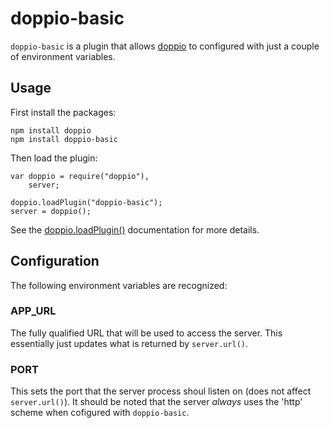 doppio-basic
============

`doppio-basic` is a plugin that allows [doppio][1] to configured with just a
couple of environment variables.

## Usage

First install the packages:

    npm install doppio
    npm install doppio-basic

Then load the plugin:

    var doppio = require("doppio"),
        server;
    
    doppio.loadPlugin("doppio-basic");
    server = doppio();

See the [doppio.loadPlugin()][2] documentation for more details.

## Configuration

The following environment variables are recognized:

### APP_URL

The fully qualified URL that will be used to access the server. This essentially
just updates what is returned by `server.url()`.

### PORT

This sets the port that the server process shoul listen on (does not affect
`server.url()`). It should be noted that the server _always_ uses the 'http'
scheme when cofigured with `doppio-basic`.

[1]: https://github.com/jagoda/doppio "Doppio"
[2]: https://github.com/jagoda/doppio#doppioloadpluginid "doppio.loadPlugin()"
